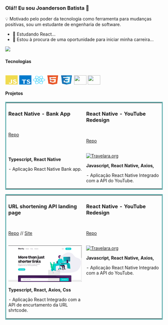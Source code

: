 ### Olá!! Eu sou Joanderson Batista 👋

💡 Motivado pelo poder da tecnologia como ferramenta para mudanças positivas, sou um estudante de engenharia de software.
- 🌱 Estudando React...
- 👯 Estou à procura de uma oportunidade para iniciar minha carreira...

<a target="_blank" href="https://api.whatsapp.com/send?phone=5511993747417&text=Ol%C3%A1!!">
<img src="https://img.shields.io/badge/WhatsApp-25D366?style=for-the-badge&logo=whatsapp&logoColor=white"/>	
</a>

#### Tecnologias

<div style="display: inline_block"><br>
  <img align="center" alt="" height="30" width="40" src="https://raw.githubusercontent.com/devicons/devicon/master/icons/javascript/javascript-plain.svg">
  <img align="center" alt="" height="30" width="40" src="https://raw.githubusercontent.com/devicons/devicon/master/icons/typescript/typescript-plain.svg">
  <img align="center" alt="" height="30" width="40" src="https://raw.githubusercontent.com/devicons/devicon/master/icons/react/react-original.svg">
  <img align="center" alt="" height="30" width="40" src="https://raw.githubusercontent.com/devicons/devicon/master/icons/html5/html5-original.svg">
  <img align="center" alt="" height="30" width="40" src="https://raw.githubusercontent.com/devicons/devicon/master/icons/css3/css3-original.svg">
  <img align="center" alt="" height="30" width="40" src="https://cdn.jsdelivr.net/gh/devicons/devicon/icons/nodejs/nodejs-original.svg">
  <img align="center" alt="" height="30" width="40" src="https://cdn.jsdelivr.net/gh/devicons/devicon/icons/mysql/mysql-original.svg">
</div>

#### Projetos

<table bordercolor="#66b2b2">
	
  <tr>
    <td width="33%" valign="top">
      <h3>React Native - Bank App</h3>
        <br />
        <p><a target="_blank" href="https://github.com/joandersonbatista/react-native-bank-app/">Repo</a> </p>
        <br />
        <a target="_blank" href="https://github.com/joandersonbatista/react-native-bank-app/">
            <img src="https://github.com/joandersonbatista/react-native-bank-app/blob/main/screenShots/designGif.gif" width="100%" alt=""/>
        </a>
			<p><strong>Typescript, React Native</strong></p>
        <p> - Aplicação React Native Bank app.</p>
    </td>
		<td width="33%" valign="top">
      <h3>React Native - YouTube Redesign</h3>
        <br />
        <p><a target="_blank" href="https://github.com/joandersonbatista/react-native-YouTube-redesign">Repo</a></p>
        <br />
        <a target="_blank" href="https://github.com/joandersonbatista/react-native-YouTube-redesign">
            <img src="https://github.com/joandersonbatista/react-native-YouTube-redesign/blob/main/screenshots/design.gif" width="100%" alt="Travelara.org"/>
        </a>
			<p><strong>Javascript, React Native, Axios,</strong></p>
        <p> - Aplicação React Native Integrado com a API do YouTube.</p>
    </td>
  </tr>
	
</table>

<table bordercolor="#66b2b2">
	
  <tr>
    <td width="33%" valign="top">
      <h3>URL shortening API landing page</h3>
        <br />
        <p><a target="_blank" href="https://github.com/joandersonbatista/url-shortening-api-landing-page">Repo</a> // <a target="_blank" href="https://gifted-wiles-599494.netlify.app/">Site</a></p>
        <br />
        <a target="_blank" href="https://gifted-wiles-599494.netlify.app/">
            <img src="https://raw.githubusercontent.com/joandersonbatista/url-shortening-api-landing-page/main/design/simplescreenrecorder-2022-01-03_13.10.38.gif" width="100%" alt=""/>
        </a>
			<p><strong>Typescript, React, Axios, Css</strong></p>
        <p> - Aplicação React Integrado com a API de encurtamento da URL shrtcode.</p>
    </td>
		<td width="33%" valign="top">
      <h3>React Native - YouTube Redesign</h3>
        <br />
        <p><a target="_blank" href="https://github.com/joandersonbatista/react-native-YouTube-redesign">Repo</a></p>
        <br />
        <a target="_blank" href="https://github.com/joandersonbatista/react-native-YouTube-redesign">
            <img src="https://github.com/joandersonbatista/react-native-YouTube-redesign/blob/main/screenshots/design.gif" width="100%" alt="Travelara.org"/>
        </a>
			<p><strong>Javascript, React Native, Axios,</strong></p>
        <p> - Aplicação React Native Integrado com a API do YouTube.</p>
    </td>
  </tr>
	
</table>
<!--
**joandersonbatista/joandersonbatista** is a ✨ _special_ ✨ repository because its `README.md` (this file) appears on your GitHub profile.

Here are some ideas to get you started:

- 🔭 I’m currently working on ...
- 🌱 Estudando React...
- 👯 Estou a procura de uma oportunidade para iniciar minha carreira...
- 🤔 I’m looking for help with ...
- 💬 Ask me about ...
- 📫 How to reach me: ...
- 😄 Pronouns: ...
- ⚡ Fun fact: ...
-->
